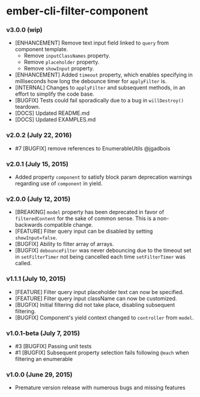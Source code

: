 # ember-cli-filter-component

### v3.0.0 (wip)
- [ENHANCEMENT] Remove text input field linked to `query` from component template.
  - Remove `inputClassNames` property.
  - Remove `placeholder` property.
  - Remove `showInput` property.
- [ENHANCEMENT] Added `timeout` property, which enables specifying in milliseconds how long the debounce timer for `applyFilter` is.
- [INTERNAL] Changes to `applyFilter` and subsequent methods, in an effort to simplify the code base.
- [BUGFIX] Tests could fail sporadically due to a bug in `willDestroy()` teardown.
- [DOCS] Updated README.md
- [DOCS] Updated EXAMPLES.md

### v2.0.2 (July 22, 2016)
- \#7 [BUGFIX] remove references to EnumerableUtils @jgadbois

### v2.0.1 (July 15, 2015)
- Added property `component` to satisfy block param deprecation warnings regarding use of `component` in yield.

### v2.0.0 (July 12, 2015)
- [BREAKING] `model` property has been deprecated in favor of `filteredContent` for the sake of common sense. This is a non-backwards compatible change.
- [FEATURE] Filter query input can be disabled by setting `showInput=false`.
- [BUGFIX] Ability to filter array of arrays.
- [BUGFIX] `debounceFilter` was never debouncing due to the timeout set in `setFilterTimer` not being cancelled each time `setFilterTimer` was called.

### v1.1.1 (July 10, 2015)
- [FEATURE] Filter query input placeholder text can now be specified.
- [FEATURE] Filter query input className can now be customized.
- [BUGFIX] Initial filtering did not take place, disabling subsequent filtering.
- [BUGFIX] Component's yield context changed to `controller` from `model`.

### v1.0.1-beta (July 7, 2015)
- #3 [BUGFIX] Passing unit tests
- #1 [BUGFIX] Subsequent property selection fails following `@each` when filtering an enumerable

### v1.0.0 (June 29, 2015)
- Premature version release with numerous bugs and missing features
